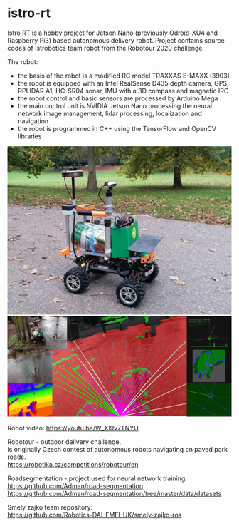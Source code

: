 # istro-rt
Istro RT is a hobby project for Jetson Nano (previously Odroid-XU4 and Raspberry Pi3) based autonomous delivery robot.
Project contains source codes of Istrobotics team robot from the Robotour 2020 challenge. 

The robot:
* the basis of the robot is a modified RC model TRAXXAS E-MAXX (3903)
* the robot is equipped with an Intel RealSense D435 depth camera, GPS, RPLIDAR A1, HC-SR04 sonar, IMU with a 3D compass and magnetic IRC
* the robot control and basic sensors are processed by Arduino Mega
* the main control unit is NVIDIA Jetson Nano processing the neural network image management, lidar processing, localization and navigation
* the robot is programmed in C++ using the TensorFlow and OpenCV libraries
  
  
![alt text](https://github.com/lnx-git/istro-rt/blob/master/ppt/istro_robot.jpg?raw=true)
![alt text](https://github.com/lnx-git/istro-rt/blob/master/ppt/vision.png?raw=true)
  
  
Robot video:
https://youtu.be/W_Xl9v7TNYU

Robotour - outdoor delivery challenge,\
is originally Czech contest of autonomous robots navigating on paved park roads.\
https://robotika.cz/competitions/robotour/en

Roadsegmentation - project used for neural network training:\
https://github.com/Adman/road-segmentation \
https://github.com/Adman/road-segmentation/tree/master/data/datasets

Smely zajko team repository:\
https://github.com/Robotics-DAI-FMFI-UK/smely-zajko-ros
